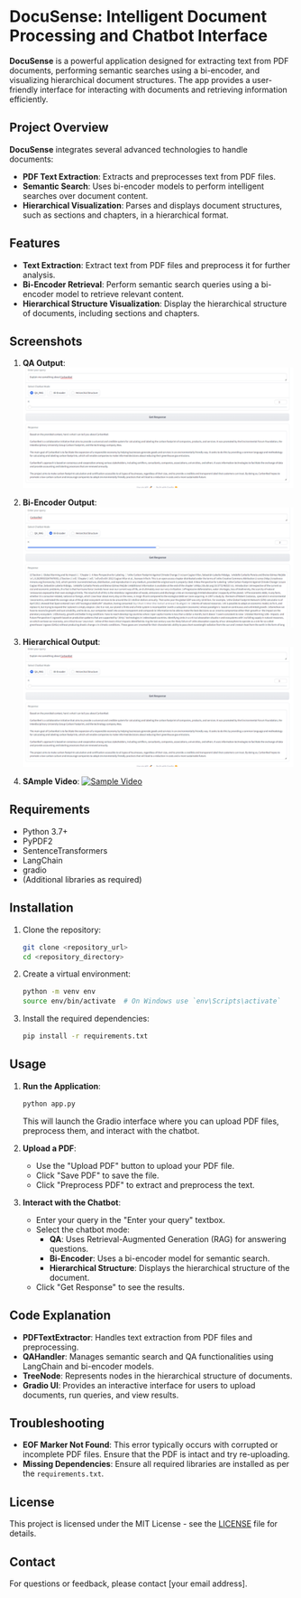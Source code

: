 # DocuSense: Intelligent Document Processing and Chatbot Interface

**DocuSense** is a powerful application designed for extracting text from PDF documents, performing semantic searches using a bi-encoder, and visualizing hierarchical document structures. The app provides a user-friendly interface for interacting with documents and retrieving information efficiently.

## Project Overview

**DocuSense** integrates several advanced technologies to handle documents:

- **PDF Text Extraction**: Extracts and preprocesses text from PDF files.
- **Semantic Search**: Uses bi-encoder models to perform intelligent searches over document content.
- **Hierarchical Visualization**: Parses and displays document structures, such as sections and chapters, in a hierarchical format.

## Features

- **Text Extraction**: Extract text from PDF files and preprocess it for further analysis.
- **Bi-Encoder Retrieval**: Perform semantic search queries using a bi-encoder model to retrieve relevant content.
- **Hierarchical Structure Visualization**: Display the hierarchical structure of documents, including sections and chapters.

## Screenshots

1. **QA Output**:
    ![QA Output](https://github.com/Shivam-a0621/DocuSense/blob/master/img_vid/Screenshot%202024-07-25%20042919.png)

2. **Bi-Encoder Output**:
    ![Bi-Encoder Output](https://github.com/Shivam-a0621/DocuSense/blob/master/img_vid/Screenshot%202024-07-25%20042943.png)

3. **Hierarchical Output**:
    ![Hierarchical Output](https://github.com/Shivam-a0621/DocuSense/blob/master/img_vid/Screenshot%202024-07-25%20042919.png)

4. **SAmple Video**:
   [![Sample Video](https://i.sstatic.net/Vp2cE.png)](https://github.com/Shivam-a0621/DocuSense/blob/master/img_vid/Gradio%20-%20Google%20Chrome%202024-07-25%2004-27-17.mp4)

       

## Requirements

- Python 3.7+
- PyPDF2
- SentenceTransformers
- LangChain
- gradio
- (Additional libraries as required)

## Installation

1. Clone the repository:

    ```bash
    git clone <repository_url>
    cd <repository_directory>
    ```

2. Create a virtual environment:

    ```bash
    python -m venv env
    source env/bin/activate  # On Windows use `env\Scripts\activate`
    ```

3. Install the required dependencies:

    ```bash
    pip install -r requirements.txt
    ```

## Usage

1. **Run the Application**:

    ```bash
    python app.py
    ```

    This will launch the Gradio interface where you can upload PDF files, preprocess them, and interact with the chatbot.

2. **Upload a PDF**:
    - Use the "Upload PDF" button to upload your PDF file.
    - Click "Save PDF" to save the file.
    - Click "Preprocess PDF" to extract and preprocess the text.

3. **Interact with the Chatbot**:
    - Enter your query in the "Enter your query" textbox.
    - Select the chatbot mode:
        - **QA**: Uses Retrieval-Augmented Generation (RAG) for answering questions.
        - **Bi-Encoder**: Uses a bi-encoder model for semantic search.
        - **Hierarchical Structure**: Displays the hierarchical structure of the document.
    - Click "Get Response" to see the results.

## Code Explanation

- **PDFTextExtractor**: Handles text extraction from PDF files and preprocessing.
- **QAHandler**: Manages semantic search and QA functionalities using LangChain and bi-encoder models.
- **TreeNode**: Represents nodes in the hierarchical structure of documents.
- **Gradio UI**: Provides an interactive interface for users to upload documents, run queries, and view results.

## Troubleshooting

- **EOF Marker Not Found**: This error typically occurs with corrupted or incomplete PDF files. Ensure that the PDF is intact and try re-uploading.
- **Missing Dependencies**: Ensure all required libraries are installed as per the `requirements.txt`.

## License

This project is licensed under the MIT License - see the [LICENSE](LICENSE) file for details.

## Contact

For questions or feedback, please contact [your email address].
